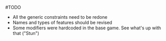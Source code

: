 ﻿#TODO
- All the generic constraints need to be redone
- Names and types of features should be revised
- Some modifiers were hardcoded in the base game. See what's up with that ("Stun")